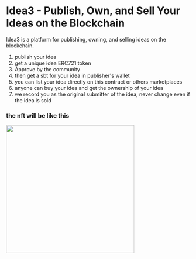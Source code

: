 # Idea3 - Publish, Own, and Sell Your Ideas on the Blockchain

Idea3 is a platform for publishing, owning, and selling ideas on the blockchain.

1. publish your idea
2. get a unique idea ERC721 token
3. Approve by the community
4. then get a sbt for your idea in publisher's wallet
5. you can list your idea directly on this contract or others marketplaces
6. anyone can buy your idea and get the ownership of your idea
7. we record you as the original submitter of the idea, never change even if the idea is sold

### the nft will be like this

<img src="https://openseauserdata.com/files/395e804d75f647588c5862795f4ddd73.svg" width="350" />
